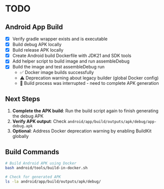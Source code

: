# TODO

## Android App Build

- [x] Verify gradle wrapper exists and is executable
- [x] Build debug APK locally
- [x] Build release APK locally
- [x] Create Android build Dockerfile with JDK21 and SDK tools
- [x] Add helper script to build image and run assembleDebug
- [x] Build the image and test assembleDebug run
  - ✅ Docker image builds successfully
  - ⚠️ Deprecation warning about legacy builder (global Docker config)
  - 🔄 Build process was interrupted - need to complete APK generation

## Next Steps

1. **Complete the APK build**: Run the build script again to finish generating the debug APK
2. **Verify APK output**: Check `android/app/build/outputs/apk/debug/app-debug.apk`
3. **Optional**: Address Docker deprecation warning by enabling BuildKit globally

## Build Commands

```bash
# Build Android APK using Docker
bash android/tools/build-in-docker.sh

# Check for generated APK
ls -la android/app/build/outputs/apk/debug/
```
